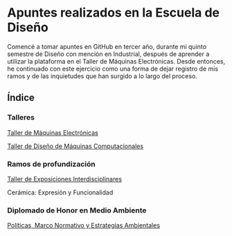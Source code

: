 # Apuntes realizados en la Escuela de Diseño

Comencé a tomar apuntes en GitHub en tercer año, durante mi quinto semestre de Diseño con mención en Industrial, después de aprender a utilizar la plataforma en el Taller de Máquinas Electrónicas. Desde entonces, he continuado con este ejercicio como una forma de dejar registro de mis ramos y de las inquietudes que han surgido a lo largo del proceso.

## Índice

### Talleres

[Taller de Máquinas Electrónicas](https://github.com/Bernardita-lobo/dis8644-2025-1/tree/main/10-Bernardita-lobo)

[Taller de Diseño de Máquinas Computacionales](https://github.com/Bernardita-lobo/dis8645-2025-02-procesos/tree/main/13-Bernardita-lobo)

### Ramos de profundización

[Taller de Exposiciones Interdisciplinares](https://github.com/Bernardita-lobo/apuntes-escuela-de-diseno/tree/main/taller-exposiciones-interdisciplinares)

Cerámica: Expresión y Funcionalidad

### Diplomado de Honor en Medio Ambiente

[Políticas, Marco Normativo y Estrategias Ambientales](https://github.com/Bernardita-lobo/apuntes-escuela-de-diseno/tree/main/DHO-medio-ambiente)
